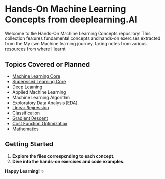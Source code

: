 # Hands-On Machine Learning Concepts from deeplearning.AI

Welcome to the Hands-On Machine Learning Concepts repository! This collection features fundamental concepts and hands-on exercises extracted from the My own Machine learning journey. taking notes from various resources from where I learnt!

## Topics Covered or Planned

- [Machine Learning Core](https://github.com/MahraibFatima/MachineLearning/blob/main/%231-MachineLearning.md)
- [Supervised Learning Core](https://github.com/MahraibFatima/MachineLearning/blob/main/supervisedLearning.md)
- Deep Learning
- Applied Machine Learning
- Machine Learning Algorithm
- Exploratory Data Analysis (EDA).
- [Linear Regression](https://github.com/MahraibFatima/MachineLearning/blob/main/%232-LinearRegression.md)
- Classification
- [Gradient Descent](https://github.com/MahraibFatima/MachineLearning/blob/main/%234-GradientDescent.md)
- [Cost Function Optimization](https://github.com/MahraibFatima/MachineLearning/blob/main/%232-LinearRegression.md)
- Mathematics


## Getting Started

1. **Explore the files corresponding to each concept.**
2. **Dive into the hands-on exercises and code examples.**


**Happy Learning!** ✨
